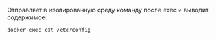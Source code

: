 Отправляет в изолированную среду команду после exec и выводит содержимое:
```
docker exec cat /etc/config
```